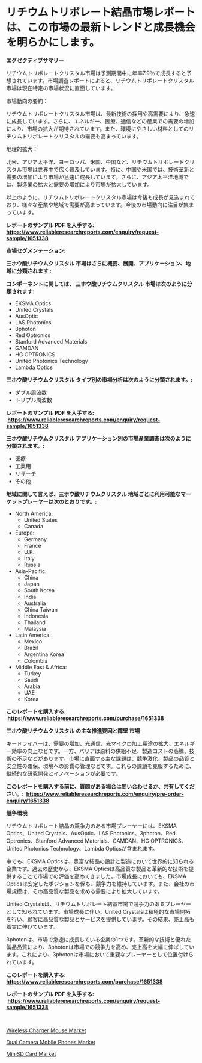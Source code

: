 <p><h1>リチウムトリボレート結晶市場レポートは、この市場の最新トレンドと成長機会を明らかにします。</h1></p><p><strong>エグゼクティブサマリー</strong></p>
<p><p>リチウムトリボレートクリスタル市場は予測期間中に年率7.9％で成長すると予想されています。市場調査レポートによると、リチウムトリボレートクリスタル市場は現在特定の市場状況に直面しています。</p><p>市場動向の要約：</p><p>リチウムトリボレートクリスタル市場は、最新技術の採用や高需要により、急速に成長しています。さらに、エネルギー、医療、通信などの産業での需要の増加により、市場の拡大が期待されています。また、環境にやさしい材料としてのリチウムトリボレートクリスタルの需要も高まっています。</p><p>地理的拡大：</p><p>北米、アジア太平洋、ヨーロッパ、米国、中国など、リチウムトリボレートクリスタル市場は世界中で広く普及しています。特に、中国や米国では、技術革新と需要の増加により市場が急速に成長しています。さらに、アジア太平洋地域では、製造業の拡大と需要の増加により市場が拡大しています。</p><p>以上のように、リチウムトリボレートクリスタル市場は今後も成長が見込まれており、様々な産業や地域で需要が高まっています。今後の市場動向に注目が集まっています。</p></p>
<p><strong>レポートのサンプル PDF を入手する: <a href="https://www.reliableresearchreports.com/enquiry/request-sample/1651338">https://www.reliableresearchreports.com/enquiry/request-sample/1651338</a></strong></p>
<p><strong>市場セグメンテーション:</strong></p>
<p><strong> 三ホウ酸リチウムクリスタル 市場はさらに概要、展開、アプリケーション、地域に分類されます :</strong></p>
<p><strong>コンポーネントに関しては、 三ホウ酸リチウムクリスタル 市場は次のように分類されます: &nbsp;</strong></p>
<p><ul><li>EKSMA Optics</li><li>United Crystals</li><li>AusOptic</li><li>LAS Photonics</li><li>3photon</li><li>Red Optronics</li><li>Stanford Advanced Materials</li><li>GAMDAN</li><li>HG OPTRONICS</li><li>United Photonics Technology</li><li>Lambda Optics</li></ul></p>
<p><strong> 三ホウ酸リチウムクリスタル タイプ別の市場分析は次のように分類されます。:</strong></p>
<p><ul><li>ダブル周波数</li><li>トリプル周波数</li></ul></p>
<p><strong>レポートのサンプル PDF を入手する: &nbsp;<a href="https://www.reliableresearchreports.com/enquiry/request-sample/1651338">https://www.reliableresearchreports.com/enquiry/request-sample/1651338</a></strong></p>
<p><strong> 三ホウ酸リチウムクリスタル アプリケーション別の市場産業調査は次のように分類されます。:</strong></p>
<p><ul><li>医療</li><li>工業用</li><li>リサーチ</li><li>その他</li></ul></p>
<p><strong>地域に関して言えば、三ホウ酸リチウムクリスタル 地域ごとに利用可能なマーケットプレーヤーは次のとおりです。:</strong></p>
<p><ul>
    <li>
        North America:
        <ul>
            <li>United States</li>
            <li>Canada</li>
        </ul>
    </li>
    <li>
        Europe:
        <ul>
            <li>Germany</li>
            <li>France</li>
            <li>U.K.</li>
            <li>Italy</li>
            <li>Russia</li>
        </ul>
    </li>
    <li>
        Asia-Pacific:
        <ul>
            <li>China</li>
            <li>Japan</li>
            <li>South Korea</li>
            <li>India</li>
            <li>Australia</li>
            <li>China Taiwan</li>
            <li>Indonesia</li>
            <li>Thailand</li>
            <li>Malaysia</li>
        </ul>
    </li>
    <li>
        Latin America:
        <ul>
            <li>Mexico</li>
            <li>Brazil</li>
            <li>Argentina Korea</li>
            <li>Colombia</li>
        </ul>
    </li>
    <li>
        Middle East & Africa:
        <ul>
            <li>Turkey</li>
            <li>Saudi</li>
            <li>Arabia</li>
            <li>UAE</li>
            <li>Korea</li>
        </ul>
    </li>
    </ul></p>
<p><strong>このレポートを購入する: &nbsp;<a href="https://www.reliableresearchreports.com/purchase/1651338">https://www.reliableresearchreports.com/purchase/1651338</a></strong></p>
<p><strong>三ホウ酸リチウムクリスタル の主な推進要因と障壁 市場</strong></p>
<p><p>キードライバーは、需要の増加、光通信、光マイクロ加工用途の拡大、エネルギー効率の向上などです。一方、バリアは原料の供給不足、製造コストの高騰、技術の不足などがあります。市場に直面する主な課題は、競争激化、製品の品質と安全性の確保、環境への影響の管理などです。これらの課題を克服するために、継続的な研究開発とイノベーションが必要です。</p></p>
<p><strong>このレポートを購入する前に、質問がある場合は問い合わせるか、共有してください。:&nbsp; <a href="https://www.reliableresearchreports.com/enquiry/pre-order-enquiry/1651338">https://www.reliableresearchreports.com/enquiry/pre-order-enquiry/1651338</a></strong></p>
<p><strong>競争環境</strong></p>
<p><p>リチウムトリボレート結晶の競争力のある市場プレーヤーには、EKSMA Optics、United Crystals、AusOptic、LAS Photonics、3photon、Red Optronics、Stanford Advanced Materials、GAMDAN、HG OPTRONICS、United Photonics Technology、Lambda Opticsが含まれます。 </p><p>中でも、EKSMA Opticsは、豊富な結晶の設計と製造において世界的に知られる企業です。過去の歴史から、EKSMA Opticsは高品質な製品と革新的な技術を提供することで市場での評価を高めてきました。市場成長においても、EKSMA Opticsは安定したポジションを保ち、競争力を維持しています。また、会社の市場規模は、その高品質な製品を求める需要により拡大しています。</p><p>United Crystalsは、リチウムトリボレート結晶市場で競争力のあるプレーヤーとして知られています。市場成長に伴い、United Crystalsは積極的な市場開拓を行い、顧客に高品質な製品とサービスを提供しています。その結果、売上高も着実に伸びています。</p><p>3photonは、市場で急速に成長している企業の1つです。革新的な技術と優れた製品品質により、3photonは市場での競争力を高め、売上高を大幅に伸ばしています。これにより、3photonは市場において重要なプレーヤーとして位置付けられています。</p></p>
<p><strong>このレポートを購入する: &nbsp; <a href="https://www.reliableresearchreports.com/purchase/1651338">https://www.reliableresearchreports.com/purchase/1651338</a></strong></p>
<p><strong>レポートのサンプル PDF を入手する: &nbsp;<a href="https://www.reliableresearchreports.com/enquiry/request-sample/1651338">https://www.reliableresearchreports.com/enquiry/request-sample/1651338</a></strong><strong></strong></p>
<p>&nbsp;</p>
<p><p><a href="https://github.com/Sarissaschmalingtr6fz2739/Market-Research-Report-List-1/blob/main/wireless-charger-mouse-market.md">Wireless Charger Mouse Market</a></p><p><a href="https://github.com/jodemen/Market-Research-Report-List-2/blob/main/dual-camera-mobile-phones-market.md">Dual Camera Mobile Phones Market</a></p><p><a href="https://github.com/jj19131/Market-Research-Report-List-2/blob/main/minisd-card-market.md">MiniSD Card Market</a></p></p>